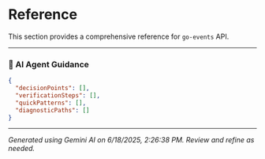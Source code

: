 # Reference

This section provides a comprehensive reference for `go-events` API.

---
### 🤖 AI Agent Guidance

```json
{
  "decisionPoints": [],
  "verificationSteps": [],
  "quickPatterns": [],
  "diagnosticPaths": []
}
```

---
*Generated using Gemini AI on 6/18/2025, 2:26:38 PM. Review and refine as needed.*